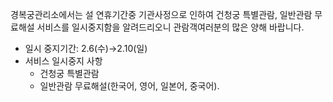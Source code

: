경복궁관리소에서는 설 연휴기간중 기관사정으로 인하여 건청궁 특별관람, 일반관람 무료해설 서비스를 일시중지함을 알려드리오니 관람객여러분의 많은 양해 바랍니다.
- 일시 중지기간: 2.6(수)→2.10(일)
- 서비스 일시중지 사항
  - 건청궁 특별관람
  - 일반관람 무료해설(한국어, 영어, 일본어, 중국어).